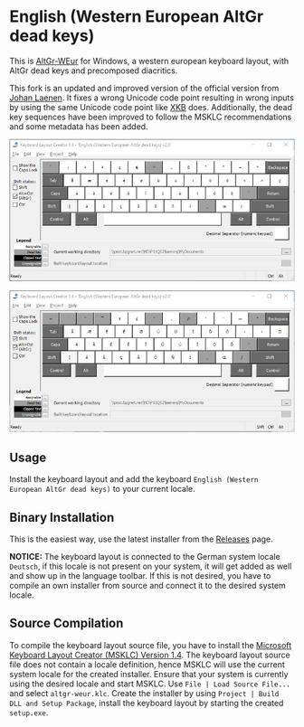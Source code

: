 # English (Western European AltGr dead keys)

This is [AltGr-WEur](https://altgr-weur.eu) for Windows, a western european keyboard layout, with AltGr dead keys
and precomposed diacritics.

This fork is an updated and improved version of the official version from [Johan Laenen](https://github.com/gargle/altgr-weur).
It fixes a wrong Unicode code point resulting in wrong inputs by using the same Unicode code point like [XKB](https://www.x.org/wiki/XKB) does.
Additionally, the dead key sequences have been improved to follow the MSKLC recommendations and some metadata has been added.

![AltGr](images/AltGr.jpg)

![Shift+AltGr](images/ShiftAltGr.jpg)

## Usage

Install the keyboard layout and add the keyboard `English (Western European AltGr dead keys)` to your current locale.

## Binary Installation

This is the easiest way, use the latest installer from the [Releases](https://github.com/sodevel/altgr-weur/releases) page.

**NOTICE:** The keyboard layout is connected to the German system locale `Deutsch`, if this locale is not present
            on your system, it will get added as well and show up in the language toolbar. If this is not desired,
            you have to compile an own installer from source and connect it to the desired system locale.

## Source Compilation

To compile the keyboard layout source file, you have to install the [Microsoft Keyboard Layout Creator (MSKLC) Version 1.4](https://www.microsoft.com/en-us/download/details.aspx?id=102134).
The keyboard layout source file does not contain a locale definition, hence MSKLC will use the current system locale for the created installer.
Ensure that your system is currently using the desired locale and start MSKLC. Use `File | Load Source File...` and select `altgr-weur.klc`.
Create the installer by using `Project | Build DLL and Setup Package`, install the keyboard layout by starting the created `setup.exe`.
